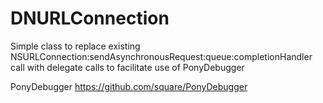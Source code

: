 DNURLConnection
===============

Simple class to replace existing NSURLConnection:sendAsynchronousRequest:queue:completionHandler call with delegate calls to facilitate use of PonyDebugger

PonyDebugger
https://github.com/square/PonyDebugger
